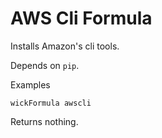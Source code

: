AWS Cli Formula
===============

Installs Amazon's cli tools.

Depends on `pip`.

Examples

    wickFormula awscli

Returns nothing.


